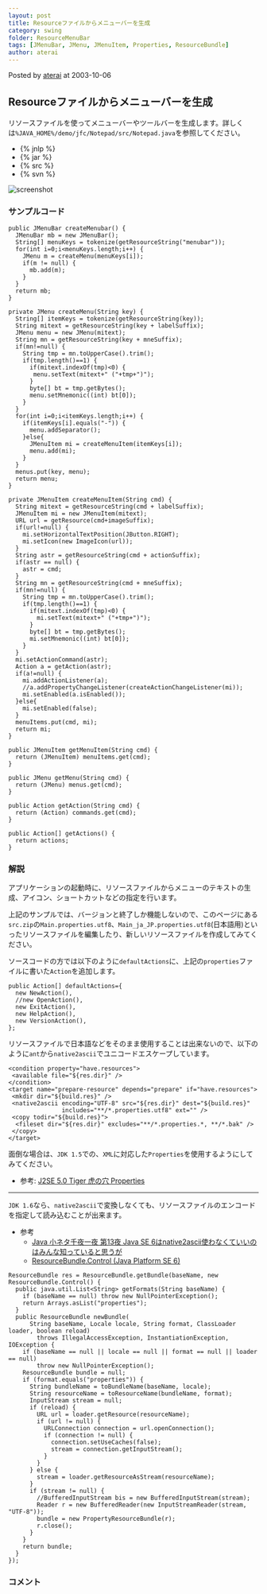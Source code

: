 ```yaml
---
layout: post
title: Resourceファイルからメニューバーを生成
category: swing
folder: ResourceMenuBar
tags: [JMenuBar, JMenu, JMenuItem, Properties, ResourceBundle]
author: aterai
---
```


Posted by [aterai](http://terai.xrea.jp/aterai.html) at 2003-10-06

## Resourceファイルからメニューバーを生成
リソースファイルを使ってメニューバーやツールバーを生成します。詳しくは`%JAVA_HOME%/demo/jfc/Notepad/src/Notepad.java`を参照してください。

- {% jnlp %}
- {% jar %}
- {% src %}
- {% svn %}

<!-- dummy comment line for breaking list -->

![screenshot](https://lh3.googleusercontent.com/_9Z4BYR88imo/TQTR15q_ELI/AAAAAAAAAh0/2H6dW1g0eiY/s800/ResourceMenuBar.png)

### サンプルコード
<pre class="prettyprint"><code>public JMenuBar createMenubar() {
  JMenuBar mb = new JMenuBar();
  String[] menuKeys = tokenize(getResourceString("menubar"));
  for(int i=0;i&lt;menuKeys.length;i++) {
    JMenu m = createMenu(menuKeys[i]);
    if(m != null) {
      mb.add(m);
    }
  }
  return mb;
}

private JMenu createMenu(String key) {
  String[] itemKeys = tokenize(getResourceString(key));
  String mitext = getResourceString(key + labelSuffix);
  JMenu menu = new JMenu(mitext);
  String mn = getResourceString(key + mneSuffix);
  if(mn!=null) {
    String tmp = mn.toUpperCase().trim();
    if(tmp.length()==1) {
      if(mitext.indexOf(tmp)&lt;0) {
       menu.setText(mitext+" ("+tmp+")");
      }
      byte[] bt = tmp.getBytes();
      menu.setMnemonic((int) bt[0]);
    }
  }
  for(int i=0;i&lt;itemKeys.length;i++) {
    if(itemKeys[i].equals("-")) {
      menu.addSeparator();
    }else{
      JMenuItem mi = createMenuItem(itemKeys[i]);
      menu.add(mi);
    }
  }
  menus.put(key, menu);
  return menu;
}

private JMenuItem createMenuItem(String cmd) {
  String mitext = getResourceString(cmd + labelSuffix);
  JMenuItem mi = new JMenuItem(mitext);
  URL url = getResource(cmd+imageSuffix);
  if(url!=null) {
    mi.setHorizontalTextPosition(JButton.RIGHT);
    mi.setIcon(new ImageIcon(url));
  }
  String astr = getResourceString(cmd + actionSuffix);
  if(astr == null) {
    astr = cmd;
  }
  String mn = getResourceString(cmd + mneSuffix);
  if(mn!=null) {
    String tmp = mn.toUpperCase().trim();
    if(tmp.length()==1) {
      if(mitext.indexOf(tmp)&lt;0) {
        mi.setText(mitext+" ("+tmp+")");
      }
      byte[] bt = tmp.getBytes();
      mi.setMnemonic((int) bt[0]);
    }
  }
  mi.setActionCommand(astr);
  Action a = getAction(astr);
  if(a!=null) {
    mi.addActionListener(a);
    //a.addPropertyChangeListener(createActionChangeListener(mi));
    mi.setEnabled(a.isEnabled());
  }else{
    mi.setEnabled(false);
  }
  menuItems.put(cmd, mi);
  return mi;
}

public JMenuItem getMenuItem(String cmd) {
  return (JMenuItem) menuItems.get(cmd);
}

public JMenu getMenu(String cmd) {
  return (JMenu) menus.get(cmd);
}

public Action getAction(String cmd) {
  return (Action) commands.get(cmd);
}

public Action[] getActions() {
  return actions;
}
</code></pre>

### 解説
アプリケーションの起動時に、リソースファイルからメニューのテキストの生成、アイコン、ショートカットなどの指定を行います。

上記のサンプルでは、バージョンと終了しか機能しないので、このページにある`src.zip`の`Main.properties.utf8`、`Main_ja_JP.properties.utf8`(日本語用)といったリソースファイルを編集したり、新しいリソースファイルを作成してみてください。

ソースコードの方では以下のように`defaultActions`に、上記の`properties`ファイルに書いた`Action`を追加します。

<pre class="prettyprint"><code>public Action[] defaultActions={
  new NewAction(),
  //new OpenAction(),
  new ExitAction(),
  new HelpAction(),
  new VersionAction(),
};
</code></pre>

リソースファイルで日本語などをそのまま使用することは出来ないので、以下のように`ant`から`native2ascii`でユニコードエスケープしています。

<pre class="prettyprint"><code>&lt;condition property="have.resources"&gt;
 &lt;available file="${res.dir}" /&gt;
&lt;/condition&gt;
&lt;target name="prepare-resource" depends="prepare" if="have.resources"&gt;
 &lt;mkdir dir="${build.res}" /&gt;
 &lt;native2ascii encoding="UTF-8" src="${res.dir}" dest="${build.res}"
               includes="**/*.properties.utf8" ext="" /&gt;
 &lt;copy todir="${build.res}"&gt;
  &lt;fileset dir="${res.dir}" excludes="**/*.properties.*, **/*.bak" /&gt;
 &lt;/copy&gt;
&lt;/target&gt;
</code></pre>

面倒な場合は、`JDK 1.5`での、`XML`に対応した`Properties`を使用するようにしてみてください。

- 参考: [J2SE 5.0 Tiger 虎の穴 Properties](http://www.javainthebox.net/laboratory/J2SE1.5/TinyTips/Properties/Properties.html)

<!-- dummy comment line for breaking list -->

- - - -
`JDK 1.6`なら、`native2ascii`で変換しなくても、リソースファイルのエンコードを指定して読み込むことが出来ます。

- 参考
    - [Java 小ネタ千夜一夜 第13夜 Java SE 6はnative2ascii使わなくていいのはみんな知っていると思うが](http://d.hatena.ne.jp/shin/20090707/p4)
    - [ResourceBundle.Control (Java Platform SE 6)](http://docs.oracle.com/javase/jp/6/api/java/util/ResourceBundle.Control.html)

<!-- dummy comment line for breaking list -->

<pre class="prettyprint"><code>ResourceBundle res = ResourceBundle.getBundle(baseName, new ResourceBundle.Control() {
  public java.util.List&lt;String&gt; getFormats(String baseName) {
    if (baseName == null) throw new NullPointerException();
    return Arrays.asList("properties");
  }
  public ResourceBundle newBundle(
      String baseName, Locale locale, String format, ClassLoader loader, boolean reload)
        throws IllegalAccessException, InstantiationException, IOException {
    if (baseName == null || locale == null || format == null || loader == null)
        throw new NullPointerException();
    ResourceBundle bundle = null;
    if (format.equals("properties")) {
      String bundleName = toBundleName(baseName, locale);
      String resourceName = toResourceName(bundleName, format);
      InputStream stream = null;
      if (reload) {
        URL url = loader.getResource(resourceName);
        if (url != null) {
          URLConnection connection = url.openConnection();
          if (connection != null) {
            connection.setUseCaches(false);
            stream = connection.getInputStream();
          }
        }
      } else {
        stream = loader.getResourceAsStream(resourceName);
      }
      if (stream != null) {
        //BufferedInputStream bis = new BufferedInputStream(stream);
        Reader r = new BufferedReader(new InputStreamReader(stream, "UTF-8"));
        bundle = new PropertyResourceBundle(r);
        r.close();
      }
    }
    return bundle;
  }
});
</code></pre>

### コメント
